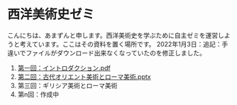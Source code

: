 # 西洋美術史ゼミ

こんにちは、あまずんと申します。西洋美術史を学ぶために自主ゼミを運営しようと考えています。ここはその資料を置く場所です。
2022年1月3日：追記：手違いでファイルがダウンロード出来なくなっていたのを修正しました。
1. [第一回：イントロダクション.pdf](https://github.com/amazuun/Art_of_Europe/files/7801923/default.pdf)
2. [第二回：古代オリエント美術とローマ美術.pptx](https://github.com/amazuun/Art_of_Europe/files/7801935/default.pptx)
3. 第三回：ギリシア美術とローマ美術
4. 第n回：作成中
